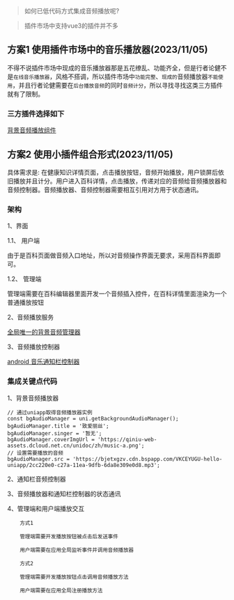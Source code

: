 > 如何已低代码方式集成音频播放呢?

> 插件市场中支持vue3的插件并不多

## 方案1 使用插件市场中的音乐播放器(2023/11/05)

不得不说插件市场中现成的音乐播放器那是五花缭乱、功能齐全，但是行者论健不是`在线音乐播放器`，风格不搭调，所以插件市场中`功能完整`、`现成的`音频播放器`不能使用`，并且行者论健需要在`后台播放音频`的同时`音频计分`，所以寻找寻找这类三方插件就有了限制。

### 三方插件选择如下

[背景音频播放组件](https://ext.dcloud.net.cn/plugin?id=1888)

## 方案2 使用小插件组合形式(2023/11/05)

具体需求是: 在健康知识详情页面，点击播放按钮，音频开始播放，用户锁屏后依旧播放并且计分。用户进入百科详情，点击播放，传递对应的音频给音频播放器和音频控制器。音频播放器、音频控制器需要相互引用对方用于状态通讯。

### 架构

1、界面

1.1、 用户端

由于是百科页面做音频入口地址，所以对音频操作界面无要求，采用百科界面即可。

1.2、 管理端

管理端需要在百科编辑器里面开发一个音频插入控件，在百科详情里面渲染为一个普通播放按钮

2、音频播放服务

[全局唯一的背景音频管理器](https://uniapp.dcloud.net.cn/api/media/background-audio-manager.html)

3、音频播放控制器

[android 音乐通知栏控制器](https://ext.dcloud.net.cn/plugin?id=3476)

### 集成关键点代码

1、背景音频播放器

```
// 通过uniapp取得音频播放器实例
const bgAudioManager = uni.getBackgroundAudioManager();
bgAudioManager.title = '致爱丽丝';
bgAudioManager.singer = '暂无';
bgAudioManager.coverImgUrl = 'https://qiniu-web-assets.dcloud.net.cn/unidoc/zh/music-a.png';
// 设置需要播放的音频
bgAudioManager.src = 'https://bjetxgzv.cdn.bspapp.com/VKCEYUGU-hello-uniapp/2cc220e0-c27a-11ea-9dfb-6da8e309e0d8.mp3';
```

2、通知栏音频控制器


3、音频播放器和通知栏控制器的状态通讯

4、管理端和用户端播放交互

		方式1

		管理端需要开发播放按钮被点击后发送事件

		用户端需要在应用全局监听事件并调用音频播放器

		方式2

		管理端需要开发播放按钮点击调用音频播放方法

		用户端需要在应用全局注册播放方法
